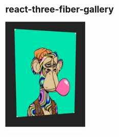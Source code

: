 # react-three-fiber-gallery

<a href='http://adnjoo.github.io/react-three-fiber-gallery'>
<img src='scrn.png' width='250'>
</a>
